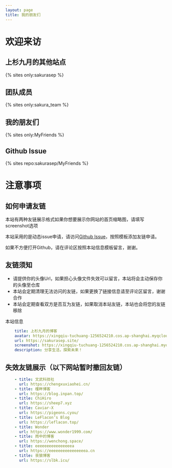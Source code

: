 ```yaml
---
layout: page 
title: 我的朋友们
---
```


# 欢迎来访

## 上杉九月的其他站点

{% sites only:sakurasep %}

## 团队成员

{% sites only:sakura_team %}

## 我的朋友们

{% sites only:MyFriends %}

## Github Issue


{% sites repo:sakurasep/MyFriends %}


# 注意事项

## 如何申请友链

本站有两种友链展示格式如果你想要展示你网站的首页缩略图，请填写screenshot选项

本站采用的是动态issue申请，请访问[Github Issue](https://github.com/sakurasep/MyFriends/issues)，按照模板添加友链申请。

如果不方便打开Github，请在评论区按照本站信息模板留言，谢谢。

## 友链须知
* 请提供你的头像Url，如果担心头像文件失效可以留言，本站将会主动保存你的头像至仓库
* 本站会定期清理无法访问的友链，如果更换了链接信息请至评论区留言，谢谢合作
* 本站会定期查看双方是否互为友链，如果取消本站友链，本站也会将您的友链移除

本站信息
```yml
    title: 上杉九月的博客
    avatar: https://xingqiu-tuchuang-1256524210.cos.ap-shanghai.myqcloud.com/5199/touxiang.jpg
    url: https://sakurasep.site/
    screenshot: https://xingqiu-tuchuang-1256524210.cos.ap-shanghai.myqcloud.com/5199/wallpaper/blog_index.png
    description: 分享生活，探索未来！
```

## 失效友链展示（以下网站暂时撤回友链）
```yml
    - title: 文武科技社
      url: https://chengxuxiaohei.cn/
    - title: 槿畔博客
      url: https://blog.inpan.top/ 
    - title: ChiHiro
      url: https://sheep7.xyz 
    - title: Caviar-X
      url: https://pigeons.cyou/
    - title: LeFlacon’s Blog
      url: https://leflacon.top/
    - title: Wonder
      url: https://www.wonder1999.com/
    - title: 雨中的博客
      url: https://wenchong.space/
    - title: eeeeeeeeeeeeeeeea
      url: https://eeeeeeeeeeeeeeeea.cn
    - title: 丧狼博客
      url: https://slbk.icu/
```
